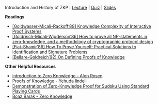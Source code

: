 Introduction and History of ZKP | [Lecture](https://www.youtube.com/watch?v=uchjTIlPzFo) | [Quiz](https://forms.gle/Td2Kw3Btp9XBHw846) | [Slides](https://zk-learning.org/assets/Lecture1-2023-slides.pdf)

  

**Readings**

*   [\[Goldwasser-Micali-Rackoff’89\] Knowledge Complexity of Interactive Proof Systems](https://people.csail.mit.edu/silvio/Selected%20Scientific%20Papers/Proof%20Systems/The_Knowledge_Complexity_Of_Interactive_Proof_Systems.pdf)
*   [\[Goldreich-Micali-Wigderson’86\] How to prove all NP-statements in zero-knowledge, and a methodology of cryptographic protocol design](https://link.springer.com/chapter/10.1007/3-540-47721-7_11)
*   [\[Fiat-Shamir’86\] How To Prove Yourself: Practical Solutions to Identification and Signature Problems](https://link.springer.com/chapter/10.1007/3-540-47721-7_12)
*   [\[Bellare-Goldreich’92\] On Defining Proofs of Knowledge](https://www.wisdom.weizmann.ac.il/~oded/PSX/pok.pdf)

  

**Other Helpful Resources**

*   [Introduction to Zero Knowledge - Alon Rosen](https://www.youtube.com/watch?v=6uGimDYZPMw)
*   [Proofs of Knowledge - Yehuda lindell](https://www.youtube.com/watch?v=RvGsjnoYRRg)
*   [Demonstration of Zero-Knowledge Proof for Sudoku Using Standard Playing Cards](https://www.wisdom.weizmann.ac.il/~naor/PAPERS/SUDOKU_DEMO/)
*   [Boaz Barak - Zero Knowledge](https://files.boazbarak.org/crypto/lec_14_zero_knowledge.pdf)